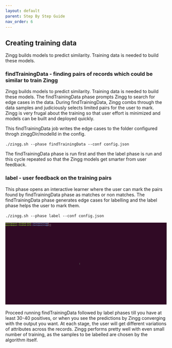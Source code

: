 ```yaml
---
layout: default
parent: Step By Step Guide
nav_order: 6
---
```

## Creating training data
Zingg builds models to predict similarity. Training data is needed to build these models. 


### findTrainingData - finding pairs of records which could be similar to train Zingg
Zingg builds models to predict similarity. Training data is needed to build these models. The findTrainingData phase prompts Zingg to search for edge cases in the data. During findTrainingData, Zingg combs through the data samples and judiciously selects limited pairs for the user to mark. Zingg is very frugal about the training so that user effort is minimized and models can be built and deployed quickly.

This findTrainingData job writes the edge cases to the folder configured throgh zinggDir/modelId in the config. 

`./zingg.sh --phase findTrainingData --conf config.json`


The findTrainingData phase is run first and then the label phase is run and this cycle repeated so that the Zingg models get smarter from user feedback.

### label - user feedback on the training pairs 
This phase opens an interactive learner where the user can mark the pairs found by findTrainingData phase as matches or non matches. The findTrainingData phase generates edge cases for labelling and the label phase helps the user to mark them. 

`./zingg.sh --phase label --conf config.json`

![Shows records and asks user to mark yes, no, cant say on the cli.](/assets/label.gif) 



Proceed running findTrainingData followed by label phases till you have at least 30-40 positives, or when you see the predictions by Zingg converging with the output you want. At each stage, the user will get different variations of attributes across the records. Zingg performs pretty well with even small number of training, as the samples to be labelled are chosen by the algorithm itself. 

